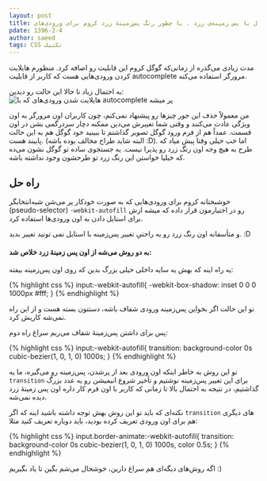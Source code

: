 ```yaml
---
layout: post
title: جدال با پس زمینه‌ی زرد ، یا چطور رنگ پس‌زمینهٔ زرد کروم برای ورودی‌های autocomplete را از بین ببریم
pdate: 1396-2-4
author: saeed
tags: CSS تکنیک
---
```

مدت زیادی می‌گذره از زمانی‌که  گوگل کروم این قابلیت رو اضافه کرد. منظورم هایلایت کردن ورودی‌هایی هست که کاربر از قابلیت autocomplete مرورگر استفاده می‌کنه.

به احتمال زیاد تا حالا این حالت رو دیدین:
![هایلایت شدن ورودی‌های که با autocomplete پر میشه](https://image.ibb.co/nkCxRQ/chrome_autocomplete_yellow_bg.png "هایلایت شدن ورودی‌های که با autocomplete پر میشه")

من معمولاً حذف این جور چیزها رو پیشنهاد نمی‌کنم، چون کاربران اون مرورگر به اون ویژگی عادت می‌کنند و وقتی شما تغییرش می‌دین ممکنه دچار سردرگمی بشن در اون قسمت. عمداً هم از فرم ورود گوگل تصویر گذاشتم تا ببینید خود گوگل هم به این حالت پایبند هست. (البته شاید طراح مخالف بوده باشه :D).
اما خب خیلی وقتا پیش میاد که طرح به هیچ وجه اون رنگ زرد رو پذیرا نیست. یه جستجوی ساده تو گوگل نشون می‌ده که خیلیا خواستن این رنگ زرد تو طرحشون وجود نداشته باشه.

## راه حل

خوشبختانه کروم برای ورودی‌هایی که به صورت خودکار پر می‌شن شبه‌انتخابگر (pseudo-selector) `-webkit-autofill` رو در اختیارمون قرار داده که میشه ازش برای استایل دادن به اون ورودی‌ها استفاده کرد.

و متأسفانه اون رنگ زرد رو به راحتیِ تغییر پس‌زمینه با استایل نمی‌ تونید تغییر بدید. :D

#### به دو روش می‌شه از اون پس زمینه‌ٔ زرد خلاص شد:

یه راه اینه که بهش یه سایه داخلی خیلی بزرگ بدین که روی اون پس‌زمینه بیفته:

{% highlight css %}
input:-webkit-autofill{
  -webkit-box-shadow: inset 0 0 0 1000px #fff;
}
{% endhighlight %}

تو این حالت اگر بخواین پس‌زمینه ورودی شفاف باشه، دستتون بسته هست و از این راه نمی‌شه کاریش کرد.

پس برای داشتن پس‌زمینهٔ شفاف می‌ریم سراغ راه دوم:

{% highlight css %}
input:-webkit-autofill{
  transition: background-color 0s cubic-bezier(1, 0, 1, 0) 1000s;
}
{% endhighlight %}

تو این روش به خاطر اینکه اون ورودی بعد از پرشدن، پس‌زمینه رو می‌گیره، ما یه `transition` برای این تغییر پس‌زمینه نوشتیم و تأخیر شروع انیمیشن رو یه عدد بزرگ گذاشتیم، در نتیجه به احتمال بالا تا زمانی که کاربر با اون فرم کار داره اون پس زمینهٔ زرد دیده نمی‌شه.

نکته‌ای که باید تو این روش بهش توجه داشته باشید  اینه که اگر `transition` های دیگری هم برای اون ورودی تعریف کرده بودید، باید دوباره تعریف کنید مثلا:

{% highlight css %}
input.border-animate:-webkit-autofill{
  transition: background-color 0s cubic-bezier(1, 0, 1, 0) 1000s, color 0.5s;
}
{% endhighlight %}

اگه روش‌های دیگه‌ای هم سراغ دارین، خوشحال می‌شم بگین تا یاد بگیریم :)
